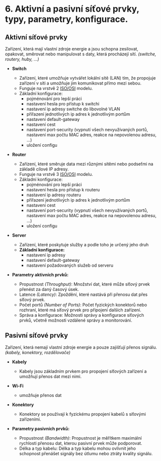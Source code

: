 # 6. Aktivní a pasivní síťové prvky, typy, parametry, konfigurace.

## Aktivní síťové prvky
Zařízení, která mají vlastní zdroje energie a jsou schopna zesilovat, opakovat, směrovat nebo manipulovat s daty, která procházejí sítí. _(switche, routery, huby, ...)_ 

- **Switch**
  - Zařízení, které umožňuje vytvářet lokální sítě (LAN) tím, že propojuje zařízení v síti a umožňuje jim komunikovat přímo mezi sebou.
  - Funguje na vrstvě 2 [ISO/OSI](https://github.com/ToCatchTo/Maturitni-otazky/blob/main/5.%20Pocitacove%20site.md) modelu.
  - Základní konfigurace: 
    - pojménování pro lepší práci
    - nastavení hesla pro přístup k switchi
    - nastavení ip adresy switche do libovolné VLAN
    - přířazení jednotlivých ip adres k jednotlivým portům
    - nastavení default-gateway
    - nastavení cest
    - nastavení port-security (vypnutí všech nevyužívaných portů, nastavení max počtu MAC adres, reakce na nepovolenou adresu, ...)
    - uložení configu
- **Router**
  - Zařízení, které směruje data mezi různými sítěmi nebo podseťmi na základě cílové IP adresy.
  - Funguje na vrstvě 3 [ISO/OSI](https://github.com/ToCatchTo/Maturitni-otazky/blob/main/5.%20Pocitacove%20site.md) modelu.
  - Základní konfigurace:
    - pojménování pro lepší práci
    - nastavení hesla pro přístup k routeru
    - nastavení ip adresy routeru
    - přířazení jednotlivých ip adres k jednotlivým portům
    - nastavení cest
    - nastavení port-security (vypnutí všech nevyužívaných portů, nastavení max počtu MAC adres, reakce na nepovolenou adresu, ...)
    - uložení configu
- **Server**
  - Zařízení, které poskytuje služby a podle toho je určený jeho druh
  - **Základní konfigurace:**
    - nastavení ip adresy
    - nastavení default-gateway
    - nastavení požadovaných služeb od serveru

- **Parametry aktivních prvků:**
  - Propustnost _(Throughput)_: Množství dat, které může síťový prvek přenést za daný časový úsek.
  - Latence _(Latency)_: Zpoždění, které nastává při přenosu dat přes síťový prvek.
  - Počet portů _(Number of Ports)_: Počet fyzických konektorů nebo rozhraní, které má síťový prvek pro připojení dalších zařízení.
  - Správa a konfigurace: Možnosti správy a konfigurace síťových prvků, včetně možnosti vzdálené správy a monitorování.

## Pasivní síťové prvky
Zařízení, která nemají vlastní zdroje energie a pouze zajišťují přenos signálu. _(kabely, konektory, rozdělovače)_
- **Kabely**
  - Kabely jsou základním prvkem pro propojení síťových zařízení a umožňují přenos dat mezi nimi.
- **Wi-Fi**
  - umožňuje přenos dat
- **Konektory**
  - Konektory se používají k fyzickému propojení kabelů s síťovými zařízeními.
 
- **Parametry pasivních prvků:**
  - Propustnost _(Bandwidth)_: Propustnost je měřítkem maximální rychlosti přenosu dat, kterou pasivní prvek může podporovat.
  - Délka a typ kabelu: Délka a typ kabelu mohou ovlivnit jeho schopnost přenášet signály bez útlumu nebo ztráty kvality signálu.
